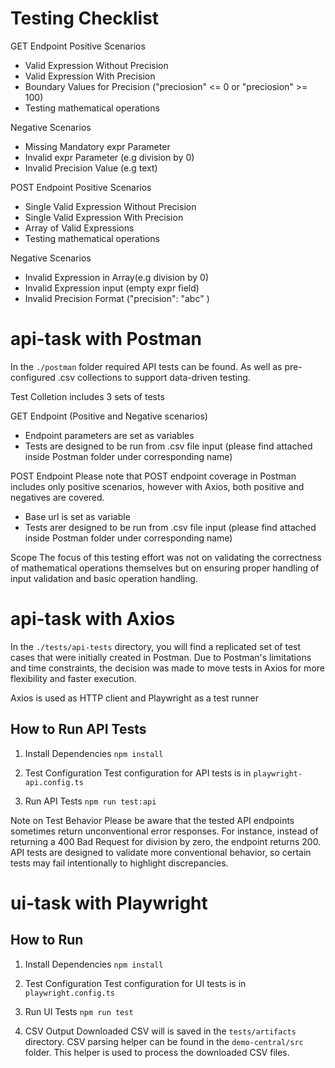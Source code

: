 # Testing Checklist

GET Endpoint
Positive Scenarios
 - Valid Expression Without Precision
 - Valid Expression With Precision
 - Boundary Values for Precision ("preciosion" <= 0 or "preciosion" >= 100)
 - Testing mathematical operations

Negative Scenarios
 - Missing Mandatory expr Parameter 
 - Invalid expr Parameter (e.g division by 0)
 - Invalid Precision Value (e.g text)

POST Endpoint
Positive Scenarios
 - Single Valid Expression Without Precision
 - Single Valid Expression With Precision
 - Array of Valid Expressions
 - Testing mathematical operations

Negative Scenarios
 - Invalid Expression in Array(e.g division by 0)
 - Invalid Expression input (empty expr field)
 - Invalid Precision Format ("precision": "abc" )

# api-task with Postman
In the `./postman` folder required API tests can be found. As well as pre-configured .csv collections to support data-driven testing. 

Test Colletion includes 3 sets of tests

GET Endpoint (Positive and Negative scenarios)
- Endpoint parameters are set as variables 
- Tests are designed to be run from .csv file input (please find attached inside Postman folder under corresponding name)

POST Endpoint 
Please note that POST endpoint coverage in Postman includes only positive scenarios, however with Axios, both positive and negatives are covered.
- Base url is set as variable
- Tests arer designed to be run from .csv file input (please find attached inside Postman folder under corresponding name)

Scope
The focus of this testing effort was not on validating the correctness of mathematical operations themselves but on ensuring proper handling of input validation and basic operation handling. 

# api-task with Axios 
In the `./tests/api-tests` directory, you will find a replicated set of test cases that were initially created in Postman. Due to Postman's limitations and time constraints, the decision was made to move tests in Axios for more flexibility and faster execution.

Axios is used as HTTP client and Playwright as a test runner

## How to Run API Tests

1. Install Dependencies
`npm install`

2. Test Configuration
Test configuration for API tests is in `playwright-api.config.ts`

3. Run API Tests
`npm run test:api`

Note on Test Behavior
Please be aware that the tested API endpoints sometimes return unconventional error responses. For instance, instead of returning a 400 Bad Request for division by zero, the endpoint returns 200. API tests are designed to validate more conventional behavior, so certain tests may fail intentionally to highlight discrepancies.

# ui-task with Playwright 

## How to Run

1. Install Dependencies
`npm install`

2. Test Configuration
Test configuration for UI tests is in `playwright.config.ts`

3. Run UI Tests
`npm run test`

4. CSV Output
Downloaded CSV will is saved in the `tests/artifacts` directory. CSV parsing helper can be found in the `demo-central/src` folder. This helper is used to process the downloaded CSV files. 
